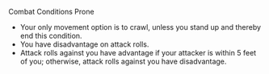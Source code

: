 Combat
Conditions
Prone
<ul>
  <li>Your only movement option is to crawl, unless you stand up and thereby end this condition.</li>
  <li>You have disadvantage on attack rolls.</li>
  <li>
    Attack rolls against you have advantage if your attacker is within 5 feet of you; otherwise, attack rolls against you have disadvantage.
  </li>
</ul>

